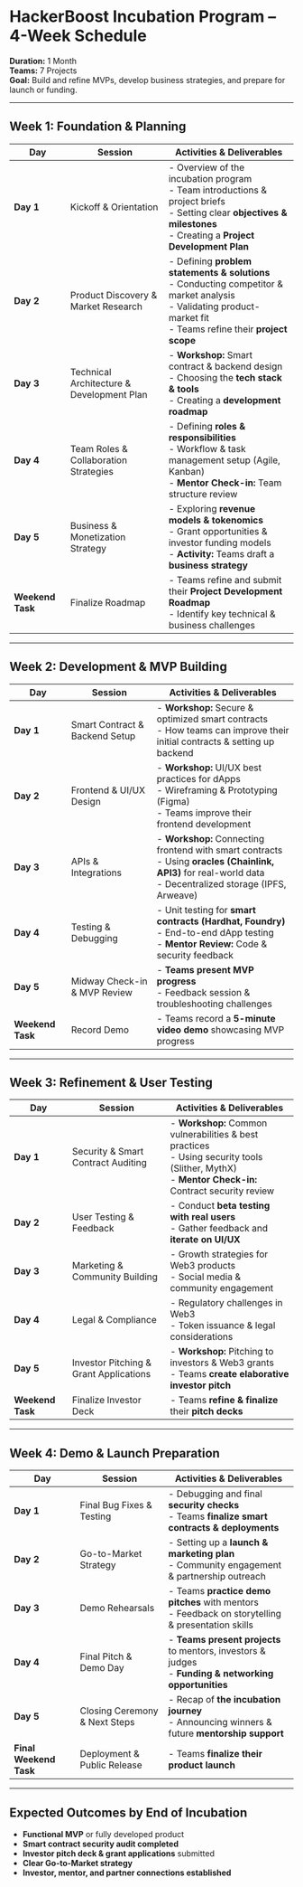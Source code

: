 # **HackerBoost Incubation Program – 4-Week Schedule**  
**Duration:** 1 Month  
**Teams:** 7 Projects  
**Goal:** Build and refine MVPs, develop business strategies, and prepare for launch or funding.

---

## **Week 1: Foundation & Planning**
| **Day**  | **Session** | **Activities & Deliverables** |
|----------|------------|--------------------------------|
| **Day 1** | Kickoff & Orientation | - Overview of the incubation program <br> - Team introductions & project briefs <br> - Setting clear **objectives & milestones** <br> - Creating a **Project Development Plan** |
| **Day 2** | Product Discovery & Market Research | - Defining **problem statements & solutions** <br> - Conducting competitor & market analysis <br> - Validating product-market fit <br> - Teams refine their **project scope** |
| **Day 3** | Technical Architecture & Development Plan | - **Workshop:** Smart contract & backend design <br> - Choosing the **tech stack & tools** <br> - Creating a **development roadmap** |
| **Day 4** | Team Roles & Collaboration Strategies | - Defining **roles & responsibilities** <br> - Workflow & task management setup (Agile, Kanban) <br> - **Mentor Check-in:** Team structure review |
| **Day 5** | Business & Monetization Strategy | - Exploring **revenue models & tokenomics** <br> - Grant opportunities & investor funding models <br> - **Activity:** Teams draft a **business strategy** |
| **Weekend Task** | Finalize Roadmap | - Teams refine and submit their **Project Development Roadmap** <br> - Identify key technical & business challenges |

---

## **Week 2: Development & MVP Building**
| **Day**  | **Session** | **Activities & Deliverables** |
|----------|------------|--------------------------------|
| **Day 1** | Smart Contract & Backend Setup | - **Workshop:** Secure & optimized smart contracts <br> - How teams can improve their initial contracts & setting up backend |
| **Day 2** | Frontend & UI/UX Design | - **Workshop:** UI/UX best practices for dApps <br> - Wireframing & Prototyping (Figma) <br> - Teams improve their frontend development |
| **Day 3** | APIs & Integrations | - **Workshop:** Connecting frontend with smart contracts <br> - Using **oracles (Chainlink, API3)** for real-world data <br> - Decentralized storage (IPFS, Arweave) |
| **Day 4** | Testing & Debugging | - Unit testing for **smart contracts (Hardhat, Foundry)** <br> - End-to-end dApp testing <br> - **Mentor Review:** Code & security feedback |
| **Day 5** | Midway Check-in & MVP Review | - **Teams present MVP progress** <br> - Feedback session & troubleshooting challenges |
| **Weekend Task** | Record Demo | - Teams record a **5-minute video demo** showcasing MVP progress |

---

## **Week 3: Refinement & User Testing**
| **Day**  | **Session** | **Activities & Deliverables** |
|----------|------------|--------------------------------|
| **Day 1** | Security & Smart Contract Auditing | - **Workshop:** Common vulnerabilities & best practices <br> - Using security tools (Slither, MythX) <br> - **Mentor Check-in:** Contract security review |
| **Day 2** | User Testing & Feedback | - Conduct **beta testing with real users** <br> - Gather feedback and **iterate on UI/UX** |
| **Day 3** | Marketing & Community Building | - Growth strategies for Web3 products <br> - Social media & community engagement |
| **Day 4** | Legal & Compliance | - Regulatory challenges in Web3 <br> - Token issuance & legal considerations |
| **Day 5** | Investor Pitching & Grant Applications | - **Workshop:** Pitching to investors & Web3 grants <br> - Teams **create elaborative investor pitch** |
| **Weekend Task** | Finalize Investor Deck | - Teams **refine & finalize** their **pitch decks** |

---

## **Week 4: Demo & Launch Preparation**
| **Day**  | **Session** | **Activities & Deliverables** |
|----------|------------|--------------------------------|
| **Day 1** | Final Bug Fixes & Testing | - Debugging and final **security checks** <br> - Teams **finalize smart contracts & deployments** |
| **Day 2** | Go-to-Market Strategy | - Setting up a **launch & marketing plan** <br> - Community engagement & partnership outreach |
| **Day 3** | Demo Rehearsals | - Teams **practice demo pitches** with mentors <br> - Feedback on storytelling & presentation skills |
| **Day 4** | Final Pitch & Demo Day | - **Teams present projects** to mentors, investors & judges <br> - **Funding & networking opportunities** |
| **Day 5** | Closing Ceremony & Next Steps | - Recap of **the incubation journey** <br> - Announcing winners & future **mentorship support** |
| **Final Weekend Task** | Deployment & Public Release | - Teams **finalize their product launch** |

---

## **Expected Outcomes by End of Incubation**
- **Functional MVP** or fully developed product  
- **Smart contract security audit completed**  
- **Investor pitch deck & grant applications** submitted  
- **Clear Go-to-Market strategy**  
- **Investor, mentor, and partner connections established**  

